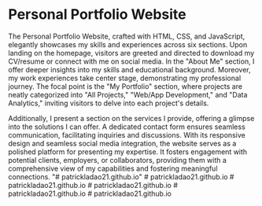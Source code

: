 # Personal Portfolio Website
The Personal Portfolio Website, crafted with HTML, CSS, and JavaScript, elegantly showcases my skills and experiences across six sections. Upon landing on the homepage, visitors are greeted and directed to download my CV/resume or connect with me on social media. In the "About Me" section, I offer deeper insights into my skills and educational background. Moreover, my work experiences take center stage, demonstrating my professional journey. The focal point is the "My Portfolio" section, where projects are neatly categorized into "All Projects," "Web/App Development," and "Data Analytics," inviting visitors to delve into each project's details.

Additionally, I present a section on the services I provide, offering a glimpse into the solutions I can offer. A dedicated contact form ensures seamless communication, facilitating inquiries and discussions. With its responsive design and seamless social media integration, the website serves as a polished platform for presenting my expertise. It fosters engagement with potential clients, employers, or collaborators, providing them with a comprehensive view of my capabilities and fostering meaningful connections.
"# patrickladao21.github.io" 
#   p a t r i c k l a d a o 2 1 . g i t h u b . i o  
 #   p a t r i c k l a d a o 2 1 . g i t h u b . i o  
 #   p a t r i c k l a d a o 2 1 . g i t h u b . i o  
 #   p a t r i c k l a d a o 2 1 . g i t h u b . i o  
 #   p a t r i c k l a d a o 2 1 . g i t h u b . i o  
 